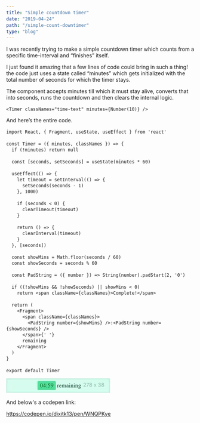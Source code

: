```yaml
---
title: "Simple countdown timer"
date: "2019-04-24"
path: "/simple-count-downtimer"
type: "blog"
---
```


I was recently trying to make a simple countdown timer which counts from a specific time-interval and “finishes” itself.

I just found it amazing that a few lines of code could bring in such a thing!
the code just uses a state called “minutes” which gets initialized with the total number of seconds for which the timer stays.

The component accepts minutes till which it must stay alive, converts that into seconds, runs the countdown and then clears the internal logic.

```{javascript}
<Timer classNames="time-text" minutes={Number(10)} />
```

And here’s the entire code.

```{javascript}
import React, { Fragment, useState, useEffect } from 'react'

const Timer = ({ minutes, classNames }) => {
  if (!minutes) return null

  const [seconds, setSeconds] = useState(minutes * 60)

  useEffect(() => {
    let timeout = setInterval(() => {
      setSeconds(seconds - 1)
    }, 1000)

    if (seconds < 0) {
      clearTimeout(timeout)
    }

    return () => {
      clearInterval(timeout)
    }
  }, [seconds])

  const showMins = Math.floor(seconds / 60)
  const showSeconds = seconds % 60

  const PadString = ({ number }) => String(number).padStart(2, '0')

  if ((!showMins && !showSeconds) || showMins < 0)
    return <span className={classNames}>Complete!</span>

  return (
    <Fragment>
      <span className={classNames}>
        <PadString number={showMins} />:<PadString number={showSeconds} />
      </span>{' '}
      remaining
    </Fragment>
  )
}

export default Timer
```

![count-down-timer](/blog/simple-count-downtimer/count-down-timer.gif)

And below's a codepen link:

https://codepen.io/dixitk13/pen/WNQPKye
